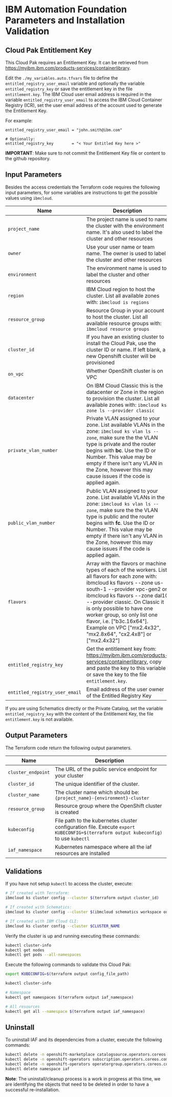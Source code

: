 # IBM Automation Foundation Parameters and Installation Validation

## Cloud Pak Entitlement Key

This Cloud Pak requires an Entitlement Key. It can be retrieved from https://myibm.ibm.com/products-services/containerlibrary.

Edit the `./my_variables.auto.tfvars` file to define the `entitled_registry_user_email` variable and optionally the variable `entitled_registry_key` or save the entitlement key in the file `entitlement.key`. The IBM Cloud user email address is required in the variable `entitled_registry_user_email` to access the IBM Cloud Container Registry (ICR), set the user email address of the account used to generate the Entitlement Key.

For example:

```hcl
entitled_registry_user_email = "john.smith@ibm.com"

# Optionally:
entitled_registry_key        = "< Your Entitled Key here >"
```

**IMPORTANT**: Make sure to not commit the Entitlement Key file or content to the github repository.

## Input Parameters

Besides the access credentials the Terraform code requires the following input parameters, for some variables are instructions to get the possible values using `ibmcloud`.

| Name                           | Description                                                                                                                                                                                                                                                                                                                  | Default             | Required |
| ------------------------------ | ---------------------------------------------------------------------------------------------------------------------------------------------------------------------------------------------------------------------------------------------------------------------------------------------------------------------------- | ------------------- | -------- |
| `project_name`                 | The project name is used to name the cluster with the environment name. It's also used to label the cluster and other resources                                                                                                                                                                                              | `cloud-pack`        | Yes      |
| `owner`                        | Use your user name or team name. The owner is used to label the cluster and other resources                                                                                                                                                                                                                                  | `anonymous`         | Yes      |
| `environment`                  | The environment name is used to label the cluster and other resources                                                                                                                                                                                                                                                        | `sandbox`           | No       |
| `region`                       | IBM Cloud region to host the cluster. List all available zones with: `ibmcloud is regions`                                                                                                                                                                                                                                   | `us-south`          | No       |
| `resource_group`               | Resource Group in your account to host the cluster. List all available resource groups with: `ibmcloud resource groups` | `cloud-pak-sandbox` | No       |
| `cluster_id`                   | If you have an existing cluster to install the Cloud Pak, use the cluster ID or name. If left blank, a new Openshift cluster will be provisioned                                                                                                                                                                             |                     | No       |
| `on_vpc`                   | Whether OpenShift cluster is on VPC  | false                    | No       |
| `datacenter`                   | On IBM Cloud Classic this is the datacenter or Zone in the region to provision the cluster. List all available zones with: `ibmcloud ks zone ls --provider classic`                                                                                                                                                          | `dal10`             | No       |
| `private_vlan_number`          | Private VLAN assigned to your zone. List available VLANs in the zone: `ibmcloud ks vlan ls --zone`, make sure the the VLAN type is private and the router begins with **bc**. Use the ID or Number. This value may be empty if there isn't any VLAN in the Zone, however this may cause issues if the code is applied again. |                     | No       |
| `public_vlan_number`           | Public VLAN assigned to your zone. List available VLANs in the zone: `ibmcloud ks vlan ls --zone`, make sure the the VLAN type is public and the router begins with **fc**. Use the ID or Number. This value may be empty if there isn't any VLAN in the Zone, however this may cause issues if the code is applied again.   |                     | No       |
| `flavors`        | Array with the flavors or machine types of each of the workers. List all flavors for each zone with: ibmcloud ks flavors --zone us-south-1 --provider vpc-gen2 or ibmcloud ks flavors --zone dal10 --provider classic. On Classic it is only possible to have one worker group, so only list one flavor, i.e. ["b3c.16x64"]. Example on VPC ["mx2.4x32", "mx2.8x64", "cx2.4x8"] or ["mx2.4x32"]   | ["b3c.16x64"]                    | No       |
| `entitled_registry_key`        | Get the entitlement key from: https://myibm.ibm.com/products-services/containerlibrary, copy and paste the key to this variable or save the key to the file `entitlement.key`.                                                                                                                                               |                     | No       |
| `entitled_registry_user_email` | Email address of the user owner of the Entitled Registry Key                                                                                                                                                                                                                                                                 |                     | Yes      |

If you are using Schematics directly or the Private Catalog, set the variable `entitled_registry_key` with the content of the Entitlement Key, the file `entitlement.key` is not available.

## Output Parameters

The Terraform code return the following output parameters.

| Name               | Description                                                                                                                         |
| ------------------ | ----------------------------------------------------------------------------------------------------------------------------------- |
| `cluster_endpoint` | The URL of the public service endpoint for your cluster                                                                             |
| `cluster_id`       | The unique identifier of the cluster.                                                                                               |
| `cluster_name`     | The cluster name which should be: `{project_name}-{environment}-cluster`                                                            |
| `resource_group`   | Resource group where the OpenShift cluster is created                                                                               |
| `kubeconfig`       | File path to the kubernetes cluster configuration file. Execute `export KUBECONFIG=$(terraform output kubeconfig)` to use `kubectl` |                                                                                        |
| `iaf_namespace` | Kubernetes namespace where all the iaf resources are installed                                                                     |

## Validations

If you have not setup `kubectl` to access the cluster, execute:

```bash
# If created with Terraform:
ibmcloud ks cluster config --cluster $(terraform output cluster_id)

# If created with Schematics:
ibmcloud ks cluster config --cluster $(ibmcloud schematics workspace output --id $WORKSPACE_ID --json | jq -r '.[].output_values[].cluster_id.value')

# If created with IBM Cloud CLI:
ibmcloud ks cluster config --cluster $CLUSTER_NAME
```

Verify the cluster is up and running executing these commands:

```bash
kubectl cluster-info
kubectl get nodes
kubectl get pods --all-namespaces
```

Execute the following commands to validate this Cloud Pak:

```bash
export KUBECONFIG=$(terraform output config_file_path)

kubectl cluster-info

# Namespace
kubectl get namespaces $(terraform output iaf_namespace)

# All resources
kubectl get all --namespace $(terraform output iaf_namespace)
```

## Uninstall

To uninstall IAF and its dependencies from a cluster, execute the following commands:

```bash
kubectl delete -n openshift-marketplace catalogsource.operators.coreos.com opencloud-operators
kubectl delete -n openshift-operators subscription.operators.coreos.com ibm-automation
kubectl delete -n openshift-operators operatorgroup.operators.coreos.com iaf-group
kubectl delete namespace iaf
```

**Note**: The uninstall/cleanup process is a work in progress at this time, we are identifying the objects that need to be deleted in order to have a successful re-installation.
